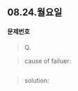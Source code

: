 ## 08.24.월요일

#### 문제번호

> Q.



> cause of failuer:

```python

```



> solution:

```python

```

